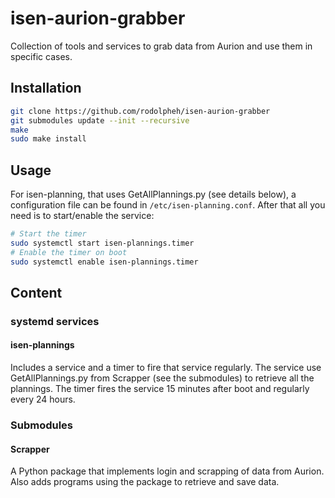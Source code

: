 # isen-aurion-grabber

Collection of tools and services to grab data from Aurion and use them in specific cases.

## Installation

```sh
git clone https://github.com/rodolpheh/isen-aurion-grabber
git submodules update --init --recursive
make
sudo make install
```

## Usage

For isen-planning, that uses GetAllPlannings.py (see details below), a configuration file can be found in `/etc/isen-planning.conf`. After that all you need is to start/enable the service:

```sh
# Start the timer
sudo systemctl start isen-plannings.timer
# Enable the timer on boot
sudo systemctl enable isen-plannings.timer
```

## Content

### systemd services

#### isen-plannings

Includes a service and a timer to fire that service regularly. The service use GetAllPlannings.py from Scrapper (see the submodules) to retrieve all the plannings. The timer fires the service 15 minutes after boot and regularly every 24 hours.

### Submodules

#### Scrapper

A Python package that implements login and scrapping of data from Aurion. Also adds programs using the package to retrieve and save data.
